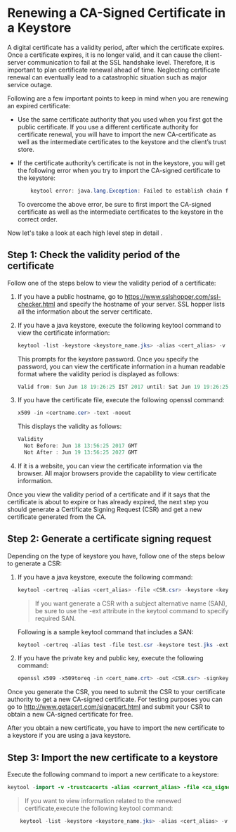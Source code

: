 # Renewing a CA-Signed Certificate in a Keystore

A digital certificate has a validity period, after which the certificate
expires. Once a certificate expires, it is no longer valid, and it can
cause the client-server communication to fail at the SSL handshake
level. Therefore, it is important to plan certificate renewal ahead of
time. Neglecting certificate renewal can eventually lead to a
catastrophic situation such as major service outage.

Following are a few important points to keep in mind when you are
renewing an expired certificate:

-   Use the same certificate authority that you used when you first got
    the public certificate. If you use a different certificate authority
    for certificate renewal, you will have to import the new
    CA-certificate as well as the intermediate certificates to the
    keystore and the client’s trust store.
-   If the certificate authority’s certificate is not in the keystore,
    you will get the following error when you try to import the
    CA-signed certificate to the keystore:

    ``` java
        keytool error: java.lang.Exception: Failed to establish chain from reply
    ```

    To overcome the above error, be sure to first import the CA-signed certificate as well as the intermediate certificates to the keystore in the correct order.


Now let's take a look at each high level step in detail .

## Step 1: Check the validity period of the certificate

Follow one of the steps below to view the validity period of a
certificate:

1. If you have a public hostname, go to
    <https://www.sslshopper.com/ssl-checker.html> and specify the
    hostname of your server. SSL hopper lists all the information about
    the server certificate.
2. If you have a java keystore, execute the following keytool command
    to view the certificate information:

    ``` java
    keytool -list -keystore <keystore_name.jks> -alias <cert_alias> -v
    ```

    This prompts for the keystore password. Once you specify the
    password, you can view the certificate information in a human
    readable format where the validity period is displayed as follows:

    ``` java
    Valid from: Sun Jun 18 19:26:25 IST 2017 until: Sat Jun 19 19:26:25 IST 2027
    ```

3. If you have the certificate file, execute the following openssl
    command:

    ``` java
    x509 -in <certname.cer> -text -noout
    ```

    This displays the validity as follows:

    ``` java
    Validity
      Not Before: Jun 18 13:56:25 2017 GMT
      Not After : Jun 19 13:56:25 2027 GMT
    ```

4. If it is a website, you can view the certificate information via the
    browser. All major browsers provide the capability to view
    certificate information.

Once you view the validity period of a certificate and if it says that
the certificate is about to expire or has already expired, the next step
you should generate a Certificate Signing Request (CSR) and get a new
certificate generated from the CA.

## Step 2: Generate a certificate signing request

Depending on the type of keystore you have, follow one of the steps
below to generate a CSR:

1. If you have a java keystore, execute the following command:

    ``` java
    keytool -certreq -alias <cert_alias> -file <CSR.csr> -keystore <keystore_name.jks>
    ```
    > If you want generate a CSR with a subject alternative name (SAN), be sure to use the -ext attribute in the keytool command to specify required SAN.

    Following is a sample keytool command that includes a SAN:

    ``` java
    keytool -certreq -alias test -file test.csr -keystore test.jks -ext SAN=dns:test.example.com
    ```

2. If you have the private key and public key, execute the following command:

    ``` java
    openssl x509 -x509toreq -in <cert_name.crt> -out <CSR.csr> -signkey <private_key.key>
    ```

Once you generate the CSR, you need to submit the CSR to your certificate authority to get a new CA-signed certificate. For testing purposes you can go to <http://www.getacert.com/signacert.html> and submit your CSR to obtain a new CA-signed certificate for free.

After you obtain a new certificate, you have to import the new certificate to a keystore if you are using a java keystore.

## Step 3: Import the new certificate to a keystore

Execute the following command to import a new certificate to a keystore:

``` java
keytool -import -v -trustcacerts -alias <current_alias> -file <ca_signed_cert.cer> -keystore <keystore_name.jks>
```

> If you want to view information related to the renewed certificate,execute the following keytool command:

``` java
    keytool -list -keystore <keystore_name.jks> -alias <cert_alias> -v
```
